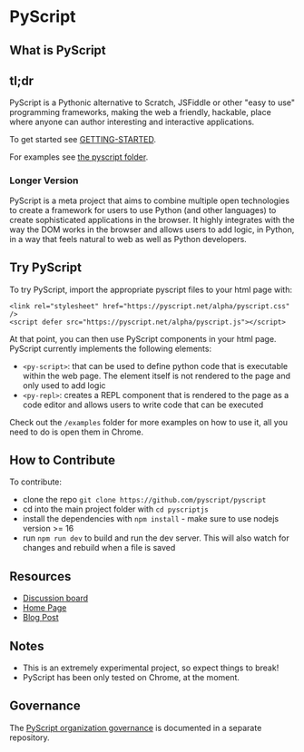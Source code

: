 # PyScript

## What is PyScript

## tl;dr
PyScript is a Pythonic alternative to Scratch, JSFiddle or other "easy to use" programming frameworks, making the web a friendly, hackable, place where anyone can author interesting and interactive applications.

To get started see [GETTING-STARTED](GETTING-STARTED.md).

For examples see [the pyscript folder](pyscriptjs/README.md).

### Longer Version
PyScript is a meta project that aims to combine multiple open technologies to create a framework for users to use Python (and other languages) to create sophisticated applications in the browser. It highly integrates with the way the DOM works in the browser and allows users to add logic, in Python, in a way that feels natural to web as well as Python developers.

## Try PyScript

To try PyScript, import the appropriate pyscript files to your html page with:
```
<link rel="stylesheet" href="https://pyscript.net/alpha/pyscript.css" />
<script defer src="https://pyscript.net/alpha/pyscript.js"></script>
```
At that point, you can then use PyScript components in your html page. PyScript currently implements the following elements:

* `<py-script>`: that can be used to define python code that is executable within the web page. The element itself is not rendered to the page and only used to add logic
* `<py-repl>`: creates a REPL component that is rendered to the page as a code editor and allows users to write code that can be executed

Check out the `/examples` folder for more examples on how to use it, all you need to do is open them in Chrome.

## How to Contribute

To contribute:

* clone the repo `git clone https://github.com/pyscript/pyscript`
* cd into the main project folder with `cd pyscriptjs`
* install the dependencies with `npm install` - make sure to use nodejs version >= 16
* run `npm run dev` to build and run the dev server. This will also watch for changes and rebuild when a file is saved

## Resources

* [Discussion board](https://community.anaconda.cloud/c/tech-topics/pyscript)
* [Home Page](https://pyscript.net/)
* [Blog Post](https://engineering.anaconda.com/2022/04/welcome-pyscript.html)

## Notes

* This is an extremely experimental project, so expect things to break!
* PyScript has been only tested on Chrome, at the moment.

## Governance

The [PyScript organization governance](https://github.com/pyscript/governance) is documented in a separate repository.
